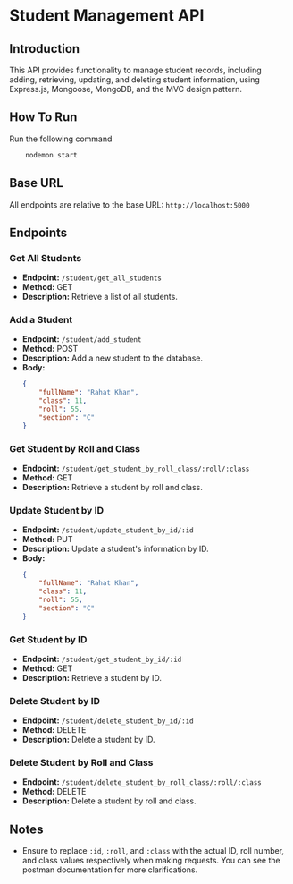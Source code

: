 # Student Management API

## Introduction

This API provides functionality to manage student records, including adding, retrieving, updating, and deleting student information, using Express.js, Mongoose, MongoDB, and the MVC design pattern.

## How To Run

Run the following command

```bash
    nodemon start
```

## Base URL

All endpoints are relative to the base URL: `http://localhost:5000`

## Endpoints

### Get All Students

-   **Endpoint:** `/student/get_all_students`
-   **Method:** GET
-   **Description:** Retrieve a list of all students.

### Add a Student

-   **Endpoint:** `/student/add_student`
-   **Method:** POST
-   **Description:** Add a new student to the database.
-   **Body:**
    ```json
    {
        "fullName": "Rahat Khan",
        "class": 11,
        "roll": 55,
        "section": "C"
    }
    ```

### Get Student by Roll and Class

-   **Endpoint:** `/student/get_student_by_roll_class/:roll/:class`
-   **Method:** GET
-   **Description:** Retrieve a student by roll and class.

### Update Student by ID

-   **Endpoint:** `/student/update_student_by_id/:id`
-   **Method:** PUT
-   **Description:** Update a student's information by ID.
-   **Body:**
    ```json
    {
        "fullName": "Rahat Khan",
        "class": 11,
        "roll": 55,
        "section": "C"
    }
    ```

### Get Student by ID

-   **Endpoint:** `/student/get_student_by_id/:id`
-   **Method:** GET
-   **Description:** Retrieve a student by ID.

### Delete Student by ID

-   **Endpoint:** `/student/delete_student_by_id/:id`
-   **Method:** DELETE
-   **Description:** Delete a student by ID.

### Delete Student by Roll and Class

-   **Endpoint:** `/student/delete_student_by_roll_class/:roll/:class`
-   **Method:** DELETE
-   **Description:** Delete a student by roll and class.

## Notes

-   Ensure to replace `:id`, `:roll`, and `:class` with the actual ID, roll number, and class values respectively when making requests. You can see the postman documentation for more clarifications.
